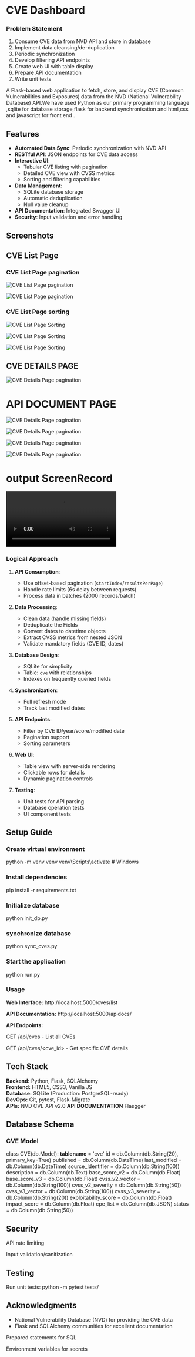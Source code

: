 # CVE Dashboard

### Problem Statement
1. Consume CVE data from NVD API and store in database
2. Implement data cleansing/de-duplication
3. Periodic synchronization
4. Develop filtering API endpoints
5. Create web UI with table display
6. Prepare API documentation
7. Write unit tests

A Flask-based web application to fetch, store, and display CVE (Common Vulnerabilities and Exposures) data from the NVD (National Vulnerability Database) API.We have used Python as our primary programming language ,sqlite for database storage,flask for backend synchronisation and html,css and javascript for front end .


## Features
- **Automated Data Sync**: Periodic synchronization with NVD API
- **RESTful API**: JSON endpoints for CVE data access
- **Interactive UI**: 
  - Tabular CVE listing with pagination
  - Detailed CVE view with CVSS metrics
  - Sorting and filtering capabilities
- **Data Management**:
  - SQLite database storage
  - Automatic deduplication
  - Null value cleanup
- **API Documentation**: Integrated Swagger UI
- **Security**: Input validation and error handling






## Screenshots

## CVE List Page

### CVE List Page pagination
![CVE List Page pagination](outputs/cvlist1.png)

![CVE List Page pagination](outputs/cvlist2.png)
### CVE List Page sorting

![CVE List Page Sorting](outputs/cvss_score_sort.png)

![CVE List Page Sorting](outputs/cvlist3.png)

![CVE List Page Sorting](outputs/published_date_sort.png)



## CVE DETAILS PAGE
![CVE Details Page pagination](outputs/cvinfo.png)



# API DOCUMENT PAGE
![CVE Details Page pagination](outputs/apidoc.png)

![CVE Details Page pagination](outputs/apidoc2.png)

![CVE Details Page pagination](outputs/apidoc3.png)

![CVE Details Page pagination](outputs/apidoc4.png)

# output ScreenRecord

![CVE Details Page pagination](outputs/Recording_2025-02-12_225204.mp4)





### Logical Approach
1. **API Consumption**: 
   - Use offset-based pagination (`startIndex`/`resultsPerPage`)
   - Handle rate limits (6s delay between requests)
   - Process data in batches (2000 records/batch)

2. **Data Processing**:
   - Clean data (handle missing fields)
   - Deduplicate the Fields
   - Convert dates to datetime objects
   - Extract CVSS metrics from nested JSON
   - Validate mandatory fields (CVE ID, dates)

3. **Database Design**:
   - SQLite for simplicity
   - Table: `cve` with relationships
   - Indexes on frequently queried fields

4. **Synchronization**:
   - Full refresh mode
   - Track last modified dates
  

5. **API Endpoints**:
   - Filter by CVE ID/year/score/modified date
   - Pagination support
   - Sorting parameters

6. **Web UI**:
   - Table view with server-side rendering
   - Clickable rows for details
   - Dynamic pagination controls

7. **Testing**:
   - Unit tests for API parsing
   - Database operation tests
   - UI component tests
## Setup Guide
### Create virtual environment
python -m venv venv
venv\Scripts\activate     # Windows

### Install dependencies 
pip install -r requirements.txt

### Initialize database 
python init_db.py
### synchronize database
python sync_cves.py

### Start the application 
python run.py

### Usage
**Web Interface:** http://localhost:5000/cves/list

**API Documentation:** http://localhost:5000/apidocs/

**API Endpoints:**

GET /api/cves - List all CVEs

GET /api/cves/<cve_id> - Get specific CVE details

## Tech Stack
**Backend:** Python, Flask, SQLAlchemy  
**Frontend:** HTML5, CSS3, Vanilla JS  
**Database:** SQLite (Production: PostgreSQL-ready)  
**DevOps:** Git, pytest, Flask-Migrate  
**APIs:** NVD CVE API v2.0
**API DOCUMENTATION** Flasgger
## Database Schema

### CVE Model
class CVE(db.Model):
    __tablename__ = 'cve'
    id = db.Column(db.String(20), primary_key=True)
    published = db.Column(db.DateTime)
    last_modified = db.Column(db.DateTime)
    source_Identifier = db.Column(db.String(100))
    description = db.Column(db.Text)
    base_score_v2 = db.Column(db.Float)
    base_score_v3 = db.Column(db.Float)
    cvss_v2_vector = db.Column(db.String(100))
    cvss_v2_severity = db.Column(db.String(50))
    cvss_v3_vector = db.Column(db.String(100))
    cvss_v3_severity = db.Column(db.String(20))
    exploitability_score = db.Column(db.Float)
    impact_score = db.Column(db.Float)
    cpe_list = db.Column(db.JSON)
    status = db.Column(db.String(50))
    
## Security
API rate limiting

Input validation/sanitization
## Testing 
Run unit tests:
python -m pytest tests/


## Acknowledgments

- National Vulnerability Database (NVD) for providing the CVE data
- Flask and SQLAlchemy communities for excellent documentation

Prepared statements for SQL

Environment variables for secrets  



